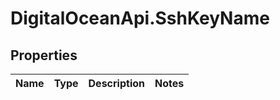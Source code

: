 # DigitalOceanApi.SshKeyName

## Properties
Name | Type | Description | Notes
------------ | ------------- | ------------- | -------------
